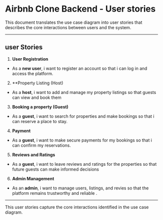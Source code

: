 # Airbnb Clone Backend - User stories
This document translates the use case diagram into user stories that describes the core interactions between users and the system.

---

## user Stories 
1. **User Registration** 
- As a **new user**, i want to register an account so that i can log in and access the platform. 

2. **Property Listing (Host) 
- As a **host**, i want to add and manage my property listings so that guests can view and book them

3. **Booking a property (Guest)**
- As a **guest**, i want to search for properties and make bookings so that i can reserve a place to stay.

4. **Payment**
- As a **guest**, i want to make secure payments for my bookings so that i can confirm my reservations.

5. **Reviews and Ratings** 
- As a **guest**, i want to leave reviews and ratings for the properties so that future guests can make informed decisions

6. **Admin Management**
- As an **admin**, i want to manage users, listings, and revies so that the platform remains trustworthy and reliable .

--- 

This user stories capture the core interactions identified in the use case diagram. 